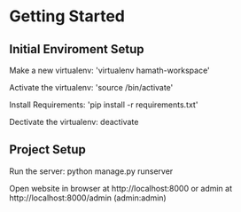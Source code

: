 # Getting Started

####

## Initial Enviroment Setup

Make a new virtualenv: 'virtualenv hamath-workspace'

Activate the virtualenv: 'source /bin/activate'

Install Requirements: 'pip install -r requirements.txt'

Dectivate the virtualenv: deactivate

## Project Setup

Run the server: python manage.py runserver

Open website in browser at http://localhost:8000 or admin at http://localhost:8000/admin (admin:admin)


